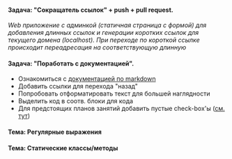 #### Задача: "Сокращатель ссылок" + push + pull request.

_Web приложение с админкой (статичная страница с формой) для добавления длинных ссылок 
и генерации коротких ссылок для текущего домена (localhost).
При переходе по короткой ссылке происходит переадресация на соответствующую длинную_
  
#### Задача: "Поработать с документацией". 

- Ознакомиться с [документацией по markdown](https://guides.github.com/features/mastering-markdown/)
- Добавить ссылки для перехода "назад"
- Попробовать отформатировать текст для большей наглядности
- Выделить код в соотв. блоки для кода
- Для предстоящих планов занятий добавить пустые check-box'ы ([см. тут](block1/Lesson_plan_1.md))

#### Тема: Регулярные выражения

#### Тема: Статические классы/методы